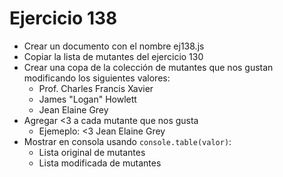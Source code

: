 # Ejercicio 138

- Crear un documento con el nombre ej138.js
- Copiar la lista de mutantes del ejercicio 130
- Crear una copa de la colección de mutantes que nos gustan modificando los siguientes valores:
  - Prof. Charles Francis Xavier
  - James "Logan" Howlett
  - Jean Elaine Grey
- Agregar <3 a cada mutante que nos gusta
  - Ejemeplo: <3 Jean Elaine Grey
- Mostrar en consola usando `console.table(valor)`:
  - Lista original de mutantes
  - Lista modificada de mutantes
